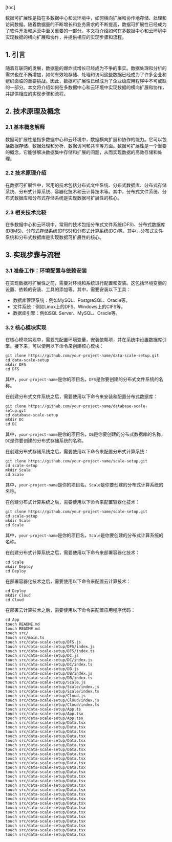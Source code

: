 
[toc]                    
                
                
数据可扩展性是指在多数据中心和云环境中，如何横向扩展和协作地存储、处理和访问数据。随着数据量的不断增长和业务需求的不断提高，数据可扩展性已经成为了软件开发和运营中至关重要的一部分。本文将介绍如何在多数据中心和云环境中实现数据的横向扩展和协作，并提供相应的实现步骤和流程。

## 1. 引言

随着互联网的发展，数据量的爆炸式增长已经成为不争的事实。数据处理和分析的需求也在不断增加，如何有效地存储、处理和访问这些数据已经成为了许多企业和组织面临的重要挑战。因此，数据可扩展性已经成为了企业级应用程序中不可或缺的一部分。本文将介绍如何在多数据中心和云环境中实现数据的横向扩展和协作，并提供相应的实现步骤和流程。

## 2. 技术原理及概念

### 2.1 基本概念解释

数据可扩展性是指多数据中心和云环境中，数据横向扩展和协作的能力。它可以包括数据存储、数据处理和分析、数据访问和共享等方面。数据可扩展性是一个重要的概念，它能够解决数据集中存储和扩展的问题，从而实现数据的高效存储和处理。

### 2.2 技术原理介绍

在数据可扩展性中，常用的技术包括分布式文件系统、分布式数据库、分布式存储系统、分布式计算系统、容器化技术和云计算技术等。其中，分布式文件系统、分布式数据库和分布式存储系统是实现数据可扩展性的核心。

### 2.3 相关技术比较

在多数据中心和云环境中，常用的技术包括分布式文件系统(DFS)、分布式数据库(DBMS)、分布式存储系统(DFSS)和分布式计算系统(DC)等。其中，分布式文件系统和分布式数据库是实现数据可扩展性的核心。

## 3. 实现步骤与流程

### 3.1 准备工作：环境配置与依赖安装

在实现数据可扩展性之前，需要对环境和系统进行配置和安装。这包括环境变量的设置、依赖的安装、工具的添加等。其中，需要安装以下工具：

- 数据库管理系统：例如MySQL、PostgreSQL、Oracle等。
- 文件系统：例如Linux上的DFS、Windows上的CIFS等。
- 数据库引擎：例如SQL Server、MySQL、Oracle等。

### 3.2 核心模块实现

在核心模块实现中，需要先配置环境变量，安装依赖项，并在系统中设置数据库引擎。接下来，可以使用以下命令来创建核心模块：

```
git clone https://github.com/your-project-name/data-scale-setup.git
cd data-scale-setup
mkdir DFS
cd DFS
```

其中，`your-project-name`是你的项目名，`DFS`是你要创建的分布式文件系统的名称。

在创建分布式文件系统之后，需要使用以下命令来安装和配置分布式数据库：

```
git clone https://github.com/your-project-name/database-scale-setup.git
cd database-scale-setup
mkdir DC
cd DC
```

其中，`your-project-name`是你的项目名，`DB`是你要创建的分布式数据库的名称，`DC`是你要创建的分布式存储系统的名称。

在创建分布式存储系统之后，需要使用以下命令来配置分布式计算系统：

```
git clone https://github.com/your-project-name/scale-setup.git
cd scale-setup
mkdir Scale
cd Scale
```

其中，`your-project-name`是你的项目名，`Scale`是你要创建的分布式计算系统的名称。

在创建分布式计算系统之后，需要使用以下命令来配置容器化技术：

```
git clone https://github.com/your-project-name/scale-setup.git
cd scale-setup
mkdir Scale
cd Scale
```

其中，`your-project-name`是你的项目名，`Scale`是你要创建的分布式计算系统的名称。

在创建分布式计算系统之后，需要使用以下命令来部署容器化技术：

```
cd Scale
mkdir Deploy
cd Deploy
```

在部署容器化技术之后，需要使用以下命令来配置云计算技术：

```
cd Deploy
mkdir Cloud
cd Cloud
```

在部署云计算技术之后，需要使用以下命令来配置应用程序代码：

```
cd App
touch README.md
touch README.md
touch src/
touch src/main.ts
touch src/data-scale-setup/DFS.js
touch src/data-scale-setup/DFS/index.js
touch src/data-scale-setup/DFS/index.ts
touch src/data-scale-setup/DC.js
touch src/data-scale-setup/DC/index.js
touch src/data-scale-setup/DC/index.ts
touch src/data-scale-setup/DB.js
touch src/data-scale-setup/DB/index.js
touch src/data-scale-setup/DB/index.ts
touch src/data-scale-setup/Scale.js
touch src/data-scale-setup/Scale/index.js
touch src/data-scale-setup/Scale/index.ts
touch src/data-scale-setup/Cloud.js
touch src/data-scale-setup/Cloud/index.js
touch src/data-scale-setup/Cloud/index.ts
touch src/data-scale-setup/App.ts
touch src/data-scale-setup/App.tsx
touch src/data-scale-setup/App.tsx
touch src/data-scale-setup/Data.tsx
touch src/data-scale-setup/Data.tsx
touch src/data-scale-setup/Data.tsx
touch src/data-scale-setup/Data.tsx
touch src/data-scale-setup/Data.tsx
touch src/data-scale-setup/Data.tsx
touch src/data-scale-setup/Data.tsx
touch src/data-scale-setup/Data.tsx
touch src/data-scale-setup/Data.tsx
touch src/data-scale-setup/Data.tsx
touch src/data-scale-setup/Data.tsx
touch src/data-scale-setup/Data.tsx
touch src/data-scale-setup/Data.tsx
touch src/data-scale-setup/Data.tsx
touch src/data-scale-setup/Data.tsx
touch src/data-scale-setup/Data.tsx
touch src/data-scale-setup/Data.tsx
touch src/data-scale-setup/Data.tsx
touch src/data-scale-setup/Data.tsx
touch src/data-scale-setup/Data.tsx
touch src/data-scale-setup/Data.tsx
touch src/data-scale-setup/Data.tsx
touch src/data-scale-setup/Data.tsx
touch src/data-scale-setup/Data.tsx
touch src/data-scale-setup/Data.tsx
touch src/data-scale-setup/Data.tsx
```


